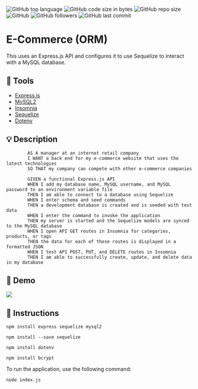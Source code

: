 ![GitHub top language](https://img.shields.io/github/languages/top/deannpi/e-commerce-orm)
![GitHub code size in bytes](https://img.shields.io/github/languages/code-size/deannapi/e-commerce-orm)
![GitHub repo size](https://img.shields.io/github/repo-size/deannapi/e-commerce-orm)
![GitHub](https://img.shields.io/github/license/deannapi/e-commerce-orm)
![GitHub followers](https://img.shields.io/github/followers/deannapi?style=social)
![GitHub last commit](https://img.shields.io/github/last-commit/deannapi/e-commerce-orm)

# E-Commerce (ORM)
This uses an Express.js API and configures it to use Sequelize to interact with a MySQL database. 

## :hammer:   Tools
* [Express.js](https://expressjs.com/)
* [MySQL2](https://www.npmjs.com/package/mysql2)
* [Insomnia](https://insomnia.rest/)
* [Sequelize](https://sequelize.org/)
* [Dotenv](https://www.npmjs.com/package/dotenv)

## :bulb:   Description
            AS A manager at an internet retail company
            I WANT a back end for my e-commerce website that uses the latest technologies
            SO THAT my company can compete with other e-commerce companies

            GIVEN a functional Express.js API
            WHEN I add my database name, MySQL username, and MySQL password to an environment variable file
            THEN I am able to connect to a database using Sequelize
            WHEN I enter schema and seed commands
            THEN a development database is created and is seeded with test data
            WHEN I enter the command to invoke the application
            THEN my server is started and the Sequelize models are synced to the MySQL database
            WHEN I open API GET routes in Insomnia for categories, products, or tags
            THEN the data for each of these routes is displayed in a formatted JSON
            WHEN I test API POST, PUT, and DELETE routes in Insomnia
            THEN I am able to successfully create, update, and delete data in my database



## :movie_camera:   Demo
![](ecommerce.gif)

## :memo:   Instructions

`npm install express sequelize mysql2`

`npm install --save sequelize`

`npm install dotenv`

`npm install bcrypt`

To run the application, use the following command:

`node index.js`